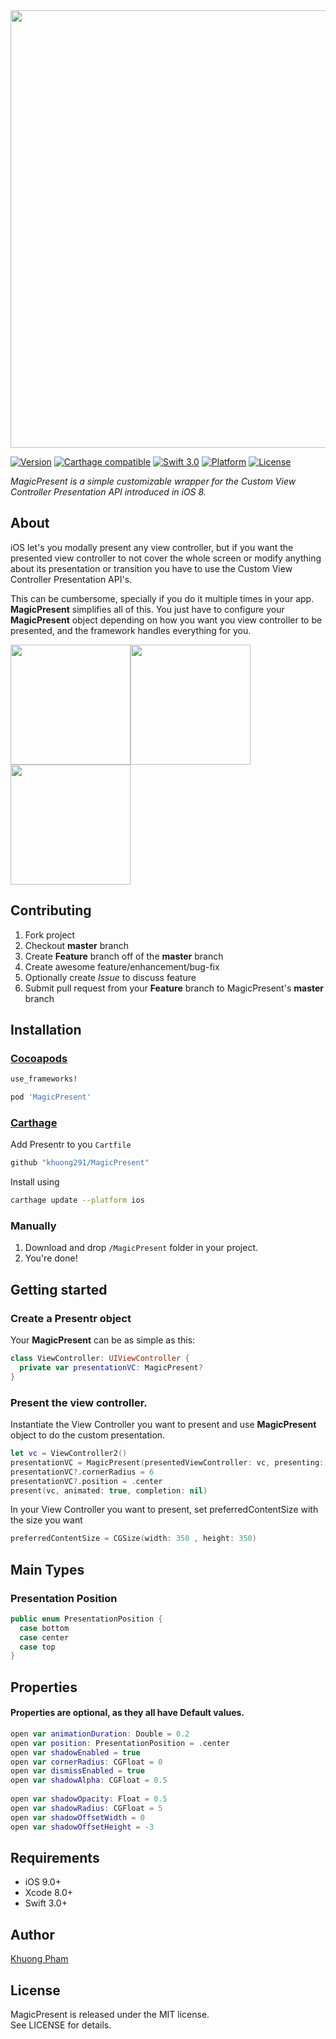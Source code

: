 <img src="https://image.ibb.co/hpOVFw/Logo.png" width="700">

[![Version](https://img.shields.io/cocoapods/v/Presentr.svg?style=flat)](http://cocoapods.org/pods/Presentr)
[![Carthage compatible](https://img.shields.io/badge/Carthage-compatible-4BC51D.svg?style=flat)](https://github.com/Carthage/Carthage)
[![Swift 3.0](https://img.shields.io/badge/Swift-3.0-orange.svg?style=flat)](https://developer.apple.com/swift/)
[![Platform](https://img.shields.io/cocoapods/p/Presentr.svg?style=flat)](http://cocoapods.org/pods/Presentr)
[![License](https://img.shields.io/cocoapods/l/Presentr.svg?style=flat)](http://cocoapods.org/pods/Presentr)

*MagicPresent is a simple customizable wrapper for the Custom View Controller Presentation API introduced in iOS 8.*

## About

iOS let's you modally present any view controller, but if you want the presented view controller to not cover the whole screen or modify anything about its presentation or transition you have to use the Custom View Controller Presentation API's.

This can be cumbersome, specially if you do it multiple times in your app. **MagicPresent** simplifies all of this. You just have to configure your **MagicPresent** object depending on how you want you view controller to be presented, and the framework handles everything for you.

<img src="https://github.com/khuong291/MagicPresent/blob/master/BottomPosition.gif" width="192"><img src="https://github.com/khuong291/MagicPresent/blob/master/CenterPosition.gif" width="192"><img src="https://github.com/khuong291/MagicPresent/blob/master/TopPosition.gif" width="192">

## Contributing

1. Fork project
2. Checkout **master** branch
3. Create **Feature** branch off of the **master** branch
4. Create awesome feature/enhancement/bug-fix
5. Optionally create *Issue* to discuss feature
6. Submit pull request from your **Feature** branch to MagicPresent's **master** branch

## Installation

### [Cocoapods](http://cocoapods.org)

```ruby
use_frameworks!

pod 'MagicPresent'
```

### [Carthage](https://github.com/Carthage/Carthage)
Add Presentr to you `Cartfile`
```sh
github "khuong291/MagicPresent"
```
Install using
```sh
carthage update --platform ios
```

### Manually
1. Download and drop ```/MagicPresent``` folder in your project.  
2. You're done!

## Getting started

### Create a Presentr object

Your **MagicPresent** can be as simple as this:

```swift
class ViewController: UIViewController {
  private var presentationVC: MagicPresent?
}
```

### Present the view controller.

Instantiate the View Controller you want to present and use **MagicPresent** object to do the custom presentation.

```swift
let vc = ViewController2()
presentationVC = MagicPresent(presentedViewController: vc, presenting: self)
presentationVC?.cornerRadius = 6
presentationVC?.position = .center
present(vc, animated: true, completion: nil)
```

In your View Controller you want to present, set preferredContentSize with the size you want

```swift
preferredContentSize = CGSize(width: 350 , height: 350) 
```

## Main Types

### Presentation Position

```swift
public enum PresentationPosition {
  case bottom
  case center
  case top
}
```

## Properties

#### Properties are optional, as they all have Default values.

```swift
open var animationDuration: Double = 0.2
open var position: PresentationPosition = .center
open var shadowEnabled = true
open var cornerRadius: CGFloat = 0
open var dismissEnabled = true
open var shadowAlpha: CGFloat = 0.5
    
open var shadowOpacity: Float = 0.5
open var shadowRadius: CGFloat = 5
open var shadowOffsetWidth = 0
open var shadowOffsetHeight = -3
```

## Requirements

* iOS 9.0+
* Xcode 8.0+
* Swift 3.0+

##  Author
[Khuong Pham](http://kasler.net) <br>

## License
MagicPresent is released under the MIT license.  
See LICENSE for details.
